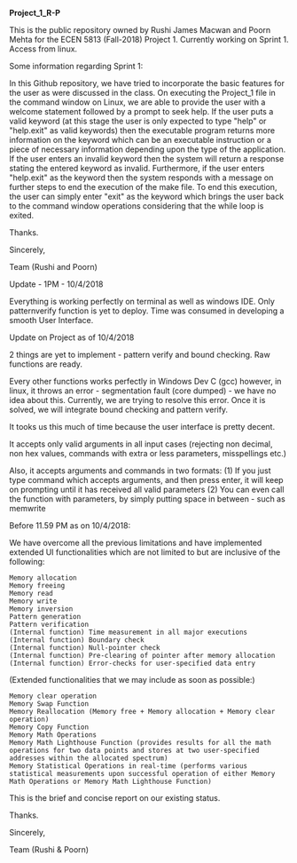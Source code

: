 **Project_1_R-P**

This is the public repository owned by Rushi James Macwan and Poorn Mehta for the ECEN 5813 (Fall-2018) Project 1. Currently working on Sprint 1. Access from linux.

Some information regarding Sprint 1:

In this Github repository, we have tried to incorporate the basic features for the user as were discussed in the class. On executing the Project_1 file in the command window on Linux, we are able to provide the user with a welcome statement followed by a prompt to seek help. If the user puts a valid keyword (at this stage the user is only expected to type "help" or "help.exit" as valid keywords) then the executable program returns more information on the keyword which can be an executable instruction or a piece of necessary information depending upon the type of the application. If the user enters an invalid keyword then the system will return a response stating the entered keyword as invalid. Furthermore, if the user enters "help.exit" as the keyword then the system responds with a message on further steps to end the execution of the make file. To end this execution, the user can simply enter "exit" as the keyword which brings the user back to the command window operations considering that the while loop is exited.

Thanks.

Sincerely,

Team (Rushi and Poorn)

Update - 1PM - 10/4/2018

Everything is working perfectly on terminal as well as windows IDE. Only patternverify function is yet to deploy. Time was consumed in developing a smooth User Interface.

Update on Project as of 10/4/2018

2 things are yet to implement - pattern verify and bound checking. Raw functions are ready.

Every other functions works perfectly in Windows Dev C (gcc) however, in linux, it throws an error - segmentation fault (core dumped) - we have no idea about this. Currently, we are trying to resolve this error. Once it is solved, we will integrate bound checking and pattern verify.

It tooks us this much of time because the user interface is pretty decent.

It accepts only valid arguments in all input cases (rejecting non decimal, non hex values, commands with extra or less parameters, misspellings etc.)

Also, it accepts arguments and commands in two formats: (1) If you just type command which accepts arguments, and then press enter, it will keep on prompting until it has received all valid parameters (2) You can even call the function with parameters, by simply putting space in between - such as memwrite

Before 11.59 PM as on 10/4/2018:

We have overcome all the previous limitations and have implemented extended UI functionalities which are not limited to but are inclusive of the following:

    Memory allocation
    Memory freeing
    Memory read
    Memory write
    Memory inversion
    Pattern generation
    Pattern verification
    (Internal function) Time measurement in all major executions
    (Internal function) Boundary check
    (Internal function) Null-pointer check
    (Internal function) Pre-clearing of pointer after memory allocation
    (Internal function) Error-checks for user-specified data entry

(Extended functionalities that we may include as soon as possible:)

    Memory clear operation
    Memory Swap Function
    Memory Reallocation (Memory free + Memory allocation + Memory clear operation)
    Memory Copy Function
    Memory Math Operations
    Memory Math Lighthouse Function (provides results for all the math operations for two data points and stores at two user-specified addresses within the allocated spectrum)
    Memory Statistical Operations in real-time (performs various statistical measurements upon successful operation of either Memory Math Operations or Memory Math Lighthouse Function)

This is the brief and concise report on our existing status.

Thanks.

Sincerely,

Team (Rushi & Poorn)
